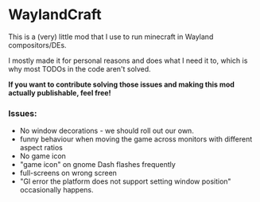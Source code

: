 # WaylandCraft

This is a (very) little mod that I use to run minecraft in Wayland compositors/DEs.

I mostly made it for personal reasons and does what I need it to, which is why most TODOs in the code aren't solved.

**If you want to contribute solving those issues and making this mod actually publishable, feel free!**

### Issues:
- No window decorations - we should roll out our own.
- funny behaviour when moving the game across monitors with different aspect ratios
- No game icon
- "game icon" on gnome Dash flashes frequently
- full-screens on wrong screen
- "Gl error the platform does not support setting window position" occasionally happens.